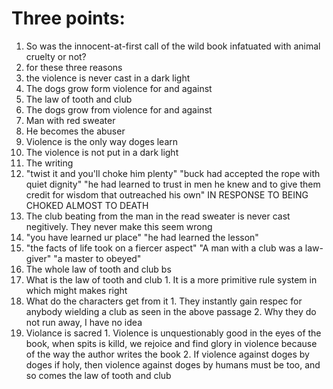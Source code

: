 # Three points:

1. So was the innocent-at-first call of the wild book infatuated with animal cruelty or not?
2. for these three reasons
  1. the violence is never cast in a dark light
  2. The dogs grow form violence for and against
  3. The law of tooth and club
1. The dogs grow from violence for and against 
  1. Man with red sweater
  2. He becomes the abuser
  3. Violence is the only way doges learn
2. The violence is not put in a dark light
  1. The writing
  2. "twist it and you'll choke him plenty" "buck had accepted the rope with quiet dignity" "he had learned to trust in men he knew and to give them credit for wisdom that outreached his own" IN RESPONSE TO BEING CHOKED ALMOST TO DEATH
  3. The club beating from the man in the read sweater is never cast negitively. They never make this seem wrong
  4. "you have learned ur place" "he had learned the lesson"
  5. "the facts of life took on a fiercer aspect" "A man with a club was a law-giver" "a master to obeyed"
3. The whole law of tooth and club bs
  1. What is the law of tooth and club
    1. It is a more primitive rule system in which might makes right
  2. What do the characters get from it
    1. They instantly gain respec for anybody wielding a club as seen in the above passage
    2. Why they do not run away, I have no idea
  3. Violance is sacred
    1. Violence is unquestionably good in the eyes of the book, when spits is killd, we rejoice and find glory in violence because of the way the author writes the book
    2. If violence against doges by doges if holy, then violence against doges by humans must be too, and so comes the law of tooth and club
    

